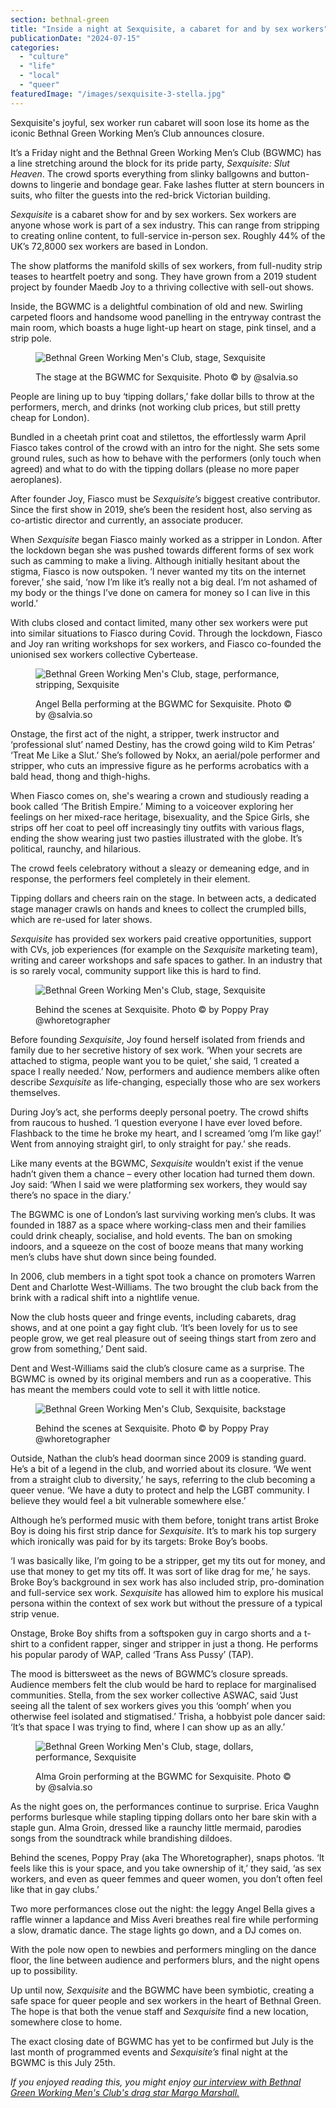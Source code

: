 ```yaml
---
section: bethnal-green
title: "Inside a night at Sexquisite, a cabaret for and by sex workers"
publicationDate: "2024-07-15"
categories: 
  - "culture"
  - "life"
  - "local"
  - "queer"
featuredImage: "/images/sexquisite-3-stella.jpg"
---
```


Sexquisite's joyful, sex worker run cabaret will soon lose its home as the iconic Bethnal Green Working Men’s Club announces closure.

It’s a Friday night and the Bethnal Green Working Men’s Club (BGWMC) has a line stretching around the block for its pride party, _Sexquisite: Slut Heaven_. The crowd sports everything from slinky ballgowns and button-downs to lingerie and bondage gear. Fake lashes flutter at stern bouncers in suits, who filter the guests into the red-brick Victorian building.  

_Sexquisite_ is a cabaret show for and by sex workers. Sex workers are anyone whose work is part of a sex industry. This can range from stripping to creating online content, to full-service in-person sex. Roughly 44% of the UK’s 72,8000 sex workers are based in London. 

The show platforms the manifold skills of sex workers, from full-nudity strip teases to heartfelt poetry and song. They have grown from a 2019 student project by founder Maedb Joy to a thriving collective with sell-out shows. 

Inside, the BGWMC is a delightful combination of old and new. Swirling carpeted floors and handsome wood panelling in the entryway contrast the main room, which boasts a huge light-up heart on stage, pink tinsel, and a strip pole.

<figure>

![Bethnal Green Working Men's Club, stage, Sexquisite](/images/sexquisite-1-stella-1024x683.jpg)

<figcaption>

The stage at the BGWMC for Sexquisite. Photo © by @salvia.so

</figcaption>

</figure>

People are lining up to buy ‘tipping dollars,’ fake dollar bills to throw at the performers, merch, and drinks (not working club prices, but still pretty cheap for London). 

Bundled in a cheetah print coat and stilettos, the effortlessly warm April Fiasco takes control of the crowd with an intro for the night. She sets some ground rules, such as how to behave with the performers (only touch when agreed) and what to do with the tipping dollars (please no more paper aeroplanes). 

After founder Joy, Fiasco must be _Sexquisite’s_ biggest creative contributor. Since the first show in 2019, she’s been the resident host, also serving as co-artistic director and currently, an associate producer. 

When _Sexquisite_ began Fiasco mainly worked as a stripper in London. After the lockdown began she was pushed towards different forms of sex work such as camming to make a living. Although initially hesitant about the stigma, Fiasco is now outspoken. ‘I never wanted my tits on the internet forever,’ she said, ‘now I’m like it’s really not a big deal. I’m not ashamed of my body or the things I’ve done on camera for money so I can live in this world.’ 

With clubs closed and contact limited, many other sex workers were put into similar situations to Fiasco during Covid. Through the lockdown, Fiasco and Joy ran writing workshops for sex workers, and Fiasco co-founded the unionised sex workers collective Cybertease. 

<figure>

![Bethnal Green Working Men's Club, stage, performance, stripping, Sexquisite](/images/sexquisite-portrait-poppy-2.jpg)

<figcaption>

Angel Bella performing at the BGWMC for Sexquisite. Photo © by @salvia.so

</figcaption>

</figure>

Onstage, the first act of the night, a stripper, twerk instructor and ‘professional slut’ named Destiny, has the crowd going wild to Kim Petras’ ‘Treat Me Like a Slut.’ She’s followed by Nokx, an aerial/pole performer and stripper, who cuts an impressive figure as he performs acrobatics with a bald head, thong and thigh-highs. 

When Fiasco comes on, she's wearing a crown and studiously reading a book called ‘The British Empire.’ Miming to a voiceover exploring her feelings on her mixed-race heritage, bisexuality, and the Spice Girls, she strips off her coat to peel off increasingly tiny outfits with various flags, ending the show wearing just two pasties illustrated with the globe. It’s political, raunchy, and hilarious.

The crowd feels celebratory without a sleazy or demeaning edge, and in response, the performers feel completely in their element. 

Tipping dollars and cheers rain on the stage. In between acts, a dedicated stage manager crawls on hands and knees to collect the crumpled bills, which are re-used for later shows. 

_Sexquisite_ has provided sex workers paid creative opportunities, support with CVs, job experiences (for example on the _Sexquisite_ marketing team), writing and career workshops and safe spaces to gather. In an industry that is so rarely vocal, community support like this is hard to find. 

<figure>

![Bethnal Green Working Men's Club, stage, Sexquisite](/images/sexquisite-2-poppy.jpg)

<figcaption>

Behind the scenes at Sexquisite. Photo © by Poppy Pray @whoretographer

</figcaption>

</figure>

Before founding _Sexquisite_, Joy found herself isolated from friends and family due to her secretive history of sex work. ‘When your secrets are attached to stigma, people want you to be quiet,’ she said, ‘I created a space I really needed.’ Now, performers and audience members alike often describe _Sexquisite_ as life-changing, especially those who are sex workers themselves. 

During Joy’s act, she performs deeply personal poetry. The crowd shifts from raucous to hushed. ‘I question everyone I have ever loved before. Flashback to the time he broke my heart, and I screamed ‘omg I’m like gay!’ Went from annoying straight girl, to only straight for pay.’ she reads.

Like many events at the BGWMC, _Sexquisite_ wouldn’t exist if the venue hadn’t given them a chance – every other location had turned them down. Joy said: ‘When I said we were platforming sex workers, they would say there’s no space in the diary.’ 

The BGWMC is one of London’s last surviving working men’s clubs. It was founded in 1887 as a space where working-class men and their families could drink cheaply, socialise, and hold events. The ban on smoking indoors, and a squeeze on the cost of booze means that many working men’s clubs have shut down since being founded. 

In 2006, club members in a tight spot took a chance on promoters Warren Dent and Charlotte West-Williams. The two brought the club back from the brink with a radical shift into a nightlife venue. 

Now the club hosts queer and fringe events, including cabarets, drag shows, and at one point a gay fight club. ‘It’s been lovely for us to see people grow, we get real pleasure out of seeing things start from zero and grow from something,’ Dent said. 

Dent and West-Williams said the club’s closure came as a surprise. The BGWMC is owned by its original members and run as a cooperative. This has meant the members could vote to sell it with little notice.

<figure>

![Bethnal Green Working Men's Club, Sexquisite, backstage](/images/sexquisite-poppy-1-1024x683.jpg)

<figcaption>

Behind the scenes at Sexquisite. Photo © by Poppy Pray @whoretographer

</figcaption>

</figure>

Outside, Nathan the club’s head doorman since 2009 is standing guard. He’s a bit of a legend in the club, and worried about its closure. ‘We went from a straight club to diversity,’ he says, referring to the club becoming a queer venue. ‘We have a duty to protect and help the LGBT community. I believe they would feel a bit vulnerable somewhere else.’ 

Although he’s performed music with them before, tonight trans artist Broke Boy is doing his first strip dance for _Sexquisite_. It’s to mark his top surgery which ironically was paid for by its targets: Broke Boy’s boobs. 

‘I was basically like, I’m going to be a stripper, get my tits out for money, and use that money to get my tits off. It was sort of like drag for me,’ he says. Broke Boy’s background in sex work has also included strip, pro-domination and full-service sex work. _Sexquisite_ has allowed him to explore his musical persona within the context of sex work but without the pressure of a typical strip venue.  

Onstage, Broke Boy shifts from a softspoken guy in cargo shorts and a t-shirt to a confident rapper, singer and stripper in just a thong. He performs his popular parody of WAP, called ‘Trans Ass Pussy’ (TAP). 

The mood is bittersweet as the news of BGWMC’s closure spreads. Audience members felt the club would be hard to replace for marginalised communities. Stella, from the sex worker collective ASWAC, said ‘Just seeing all the talent of sex workers gives you this ‘oomph’ when you otherwise feel isolated and stigmatised.’ Trisha, a hobbyist pole dancer said: ‘It’s that space I was trying to find, where I can show up as an ally.’

<figure>

![Bethnal Green Working Men's Club, stage, dollars, performance, Sexquisite](/images/sexquisite-2-stella-1024x683.jpg)

<figcaption>

Alma Groin performing at the BGWMC for Sexquisite. Photo © by @salvia.so

</figcaption>

</figure>

As the night goes on, the performances continue to surprise. Erica Vaughn performs burlesque while stapling tipping dollars onto her bare skin with a staple gun. Alma Groin, dressed like a raunchy little mermaid, parodies songs from the soundtrack while brandishing dildoes.

Behind the scenes, Poppy Pray (aka The Whoretographer), snaps photos. ‘It feels like this is your space, and you take ownership of it,’ they said, ‘as sex workers, and even as queer femmes and queer women, you don’t often feel like that in gay clubs.’ 

Two more performances close out the night: the leggy Angel Bella gives a raffle winner a lapdance and Miss Averi breathes real fire while performing a slow, dramatic dance. The stage lights go down, and a DJ comes on. 

With the pole now open to newbies and performers mingling on the dance floor, the line between audience and performers blurs, and the night opens up to possibility. 

Up until now, _Sexquisite_ and the BGWMC have been symbiotic, creating a safe space for queer people and sex workers in the heart of Bethnal Green. The hope is that both the venue staff and _Sexquisite_ find a new location, somewhere close to home. 

The exact closing date of BGWMC has yet to be confirmed but July is the last month of programmed events and _Sexquisite’s_ final night at the BGWMC is this July 25th.

_If you enjoyed reading this, you might enjoy [our interview with Bethnal Green Working Men's Club's drag star Margo Marshall.](https://bethnalgreenlondon.co.uk/bethnal-green-working-mens-club-margo-marshall-interview/)_
